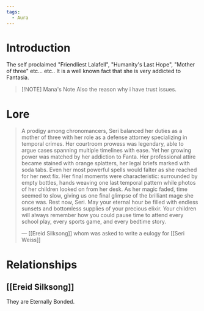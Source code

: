 ```yaml
---
tags:
  - Aura
---
```

# Introduction
The self proclaimed "Friendliest Lalafell", "Humanity's Last Hope", "Mother of three" etc... etc.. 
It is a well known fact that she is very addicted to Fantasia.

> [!NOTE] Mana's Note
> Also the reason why i have trust issues.
# Lore
> A prodigy among chronomancers, Seri balanced her duties as a mother of three with her role as a defense attorney specializing in temporal crimes. Her courtroom prowess was legendary, able to argue cases spanning multiple timelines with ease. Yet her growing power was matched by her addiction to Fanta. Her professional attire became stained with orange splatters, her legal briefs marked with soda tabs. Even her most powerful spells would falter as she reached for her next fix. Her final moments were characteristic: surrounded by empty bottles, hands weaving one last temporal pattern while photos of her children looked on from her desk. As her magic faded, time seemed to slow, giving us one final glimpse of the brilliant mage she once was.
> Rest now, Seri. May your eternal hour be filled with endless sunsets and bottomless supplies of your precious elixir. Your children will always remember how you could pause time to attend every school play, every sports game, and every bedtime story.
> 
> — [[Ereid Silksong]] whom was asked to write a eulogy for [[Seri Weiss]]

# Relationships
## [[Ereid Silksong]]
They are Eternally Bonded.
